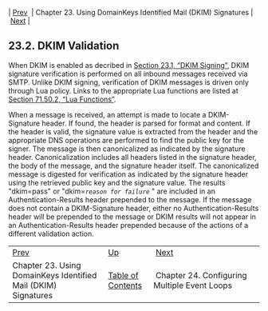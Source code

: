 | [Prev](using_dkim)  | Chapter 23. Using DomainKeys Identified Mail (DKIM) Signatures |  [Next](multi_event_loops) |

## 23.2. DKIM Validation

When DKIM is enabled as decribed in [Section 23.1, “DKIM Signing”](using_dkim#using_dkim.signing "23.1. DKIM Signing"), DKIM signature verification is performed on all inbound messages received via SMTP. Unlike DKIM signing, verification of DKIM messages is driven only through Lua policy. Links to the appropriate Lua functions are listed at [Section 71.50.2, “Lua Functions”](modules.opendkim#modules.opendkim.lua.functions "71.50.2. Lua Functions").

When a message is received, an attempt is made to locate a DKIM-Signature header. If found, the header is parsed for format and content. If the header is valid, the signature value is extracted from the header and the appropriate DNS operations are performed to find the public key for the signer. The message is then canonicalized as indicated by the signature header. Canonicalization includes all headers listed in the signature header, the body of the message, and the signature header itself. The canonicalized message is digested for verification as indicated by the signature header using the retrieved public key and the signature value. The results "dkim=pass" or "dkim=*`reason for failure`*             " are included in an Authentication-Results header prepended to the message. If the message does not contain a DKIM-Signature header, either no Authentication-Results header will be prepended to the message or DKIM results will not appear in an Authentication-Results header prepended because of the actions of a different validation action.

|     |     |     |
| --- | --- | --- |
| [Prev](using_dkim)  | [Up](using_dkim) |  [Next](multi_event_loops) |
| Chapter 23. Using DomainKeys Identified Mail (DKIM) Signatures  | [Table of Contents](index) |  Chapter 24. Configuring Multiple Event Loops |

